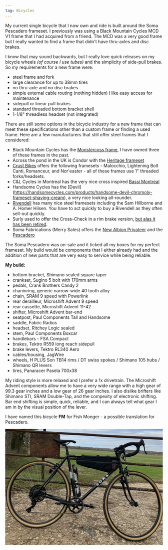 ```yaml
---
tag: Bicycles
---
```

My current single bicycle that I now own and ride is built around the Soma Pescadero frameset. I previously was using a Black Mountain Cycles MCD V1 frame that I had acquired from a friend. The MCD was a very good frame but I really wanted to find a frame that didn't have thru-axles and disc brakes.

I know that may sound backwards, but I really love quick releases on my bicycle wheels *(of course I use tubes)* and the simplicity of side-pull brakes. So my requirements for a new frame were:

- steel frame and fork
- large clearance for up to 38mm tires
- no thru-axle and no disc brakes
- simple external cable routing (nothing hidden) I like easy access for maintenance
- sidepull or linear pull brakes
- standard threaded bottom bracket shell
- 1-1/8" threadless headset (not integrated)

There are still some options in the bicycle industry for a new frame that can meet these specifications other than a custom frame or finding a used frame. Here are a few manufacturers that still offer steel frames that I considered:

- Black Mountain Cycles has the [Monstercoss frame](https://blackmtncycles.com/product-category/monstercross/), I have owned three of these frames in the past.
- Across the pond in the UK is Condor with the [Heritage frameset](https://www.condorcycles.com/products/condor-heritage-frameset?variant=37794547269782)
- [Crust Bikes](https://crustbikes.com/collections/frames) offers the following framesets -  Malocchio, Lightening Bolt Canti, Romanceur, and Nor'easter - all of these frames use 1" threaded forks/headsets.
- C&L Cycles in Montreal has the very nice cross inspired [Bassi Montreal](https://www.clcycle.ca/en/bassi-montreal-v3.html)
- Handsome Cycles has the [Devil] (https://handsomecycles.com/products/handsome-devil-chromoly-frameset-shaving-cream), a very nice looking all-rounder.
- [Rivendell](https://www.rivbike.com/collections/current-models) has many nice steel framesets  including the Sam Hillborne and A. Homer Hilsen. You have to act quickly to buy a Rivendell as they often sell-out quickly.
- Surly used to offer the Cross-Check in a rim brake version, [but alas it has been retired](https://velo.outsideonline.com/gravel/gravel-culture/surly-cross-check-discontinued/).
- Soma Fabrications (Merry Sales) offers the [New Albion Privateer](https://www.somafabshop.com/shop/new-albion-frame-privateer-colonial-blue-5316?category=836&search=New+#attr=2976) and the [Pescadero](https://www.somafab.com/archives/product/pescadero-frame-set)

The Soma Pescadero was on-sale and it ticked all my boxes for my perfect frameset. My build would be components that I either already had and the addition of new parts that are very easy to service while being reliable.

**My build:**

- bottom bracket, Shimano sealed square taper
- crankset, Sugino 5 bolt with 170mm arms
- pedals, Crank Brothers Candy 2
- chaninring, generic narrow-wide 40 tooth alloy
- chain, SRAM 9 speed with Powerlink
- rear derailleur, Microshift Advent 9 speed
- rear cassette, Microshift Advent 11-42
- shifter, Microshift Advent bar-end
- seatpost, Paul Components Tall and Handsome
- saddle, Fabric Radius
- headset, Ritchey Logic sealed
- stem, Paul Components Boxcar
- handlebars - FSA Compact
- brakes, Tektro R559 long reach sidepull
- brake levers, Tektro RL340 Aero
- cables/housing, JagWire
- wheels, H PLUS Son TB14 rims / DT swiss spokes / Shimano 105 hubs / Shimano QR levers
- tires, Panaracer Pasela 700x38

My riding style is more relaxed and I prefer a 1x drivetrain. The Microshift Advent components allow me to have a very wide range with a high gear of 99.3 gear inches and a low gear of 26 gear inches. I also dislike brifters like Shimano STI, SRAM Double-Tap, and the compexity of electronic shifting. Bar end shifting is simple, quick, reliable, and I can always tell what gear I am in by the visual position of the lever.

I have named this bicycle **FM** for Fish Monger - a possible translation for Pescadero.

![FM the Pescadero](/../pics/fm.jpg)
